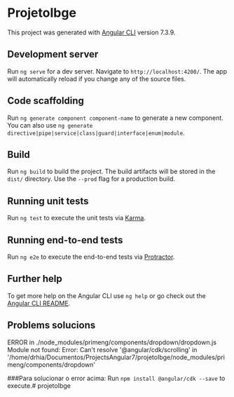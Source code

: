 # ProjetoIbge

This project was generated with [Angular CLI](https://github.com/angular/angular-cli) version 7.3.9.

## Development server

Run `ng serve` for a dev server. Navigate to `http://localhost:4200/`. The app will automatically reload if you change any of the source files.

## Code scaffolding

Run `ng generate component component-name` to generate a new component. You can also use `ng generate directive|pipe|service|class|guard|interface|enum|module`.

## Build

Run `ng build` to build the project. The build artifacts will be stored in the `dist/` directory. Use the `--prod` flag for a production build.

## Running unit tests

Run `ng test` to execute the unit tests via [Karma](https://karma-runner.github.io).

## Running end-to-end tests

Run `ng e2e` to execute the end-to-end tests via [Protractor](http://www.protractortest.org/).

## Further help

To get more help on the Angular CLI use `ng help` or go check out the [Angular CLI README](https://github.com/angular/angular-cli/blob/master/README.md).

## Problems solucions
ERROR in ./node_modules/primeng/components/dropdown/dropdown.js
Module not found: Error: Can't resolve '@angular/cdk/scrolling' in '/home/drhia/Documentos/ProjectsAngular7/projetoIbge/node_modules/primeng/components/dropdown'

###Para solucionar o error acima:
 Run `npm install @angular/cdk --save` to execute.# projetoIbge
